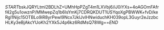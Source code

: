 $START$bskJQRYLtml2BDLhZ+UMhHpPZgT4m1LXVbj6/iJ0iYXs+4oAGOmFAfrf42g5u1owznP/MMwepZq1b6IsYmKj7CDRQKDUT1USYqoXgPBWWK+fvD/keRgl1Nijc15OTBLo9iR8yrPewI9Ncx7JklJvIHNwiduchKH039opL3Guyr2eJzzbcHLKy3eBjAkcYUoKh2YXk5J4p6kz6RdMsQ78Wg==$END$
